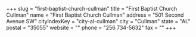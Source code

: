 +++
slug = "first-baptist-church-cullman"
title = "First Baptist Church Cullman"
name = "First Baptist Church Cullman"
address = "501 Second Avenue SW"
cityIndexKey = "city-al-cullman"
city = "Cullman"
state = "AL"
postal = "35055"
website = ""
phone = "256 734-5632"
fax = ""
+++
